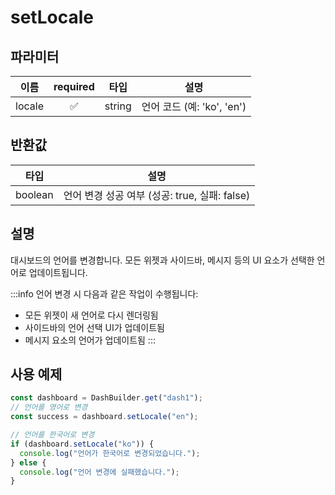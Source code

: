 # setLocale

## 파라미터

| 이름 | required | 타입 | 설명 |
| ---- |:--:| ------ | ------------------------- |
| locale | ✅ | string | 언어 코드 (예: 'ko', 'en') |

## 반환값

| 타입 | 설명 |
| ------ | ------------------------- |
| boolean | 언어 변경 성공 여부 (성공: true, 실패: false) |

## 설명
대시보드의 언어를 변경합니다. 모든 위젯과 사이드바, 메시지 등의 UI 요소가 선택한 언어로 업데이트됩니다.

:::info
언어 변경 시 다음과 같은 작업이 수행됩니다:
- 모든 위젯이 새 언어로 다시 렌더링됨
- 사이드바의 언어 선택 UI가 업데이트됨
- 메시지 요소의 언어가 업데이트됨
:::

## 사용 예제

```javascript
const dashboard = DashBuilder.get("dash1");
// 언어를 영어로 변경
const success = dashboard.setLocale("en");

// 언어를 한국어로 변경
if (dashboard.setLocale("ko")) {
  console.log("언어가 한국어로 변경되었습니다.");
} else {
  console.log("언어 변경에 실패했습니다.");
}
```
